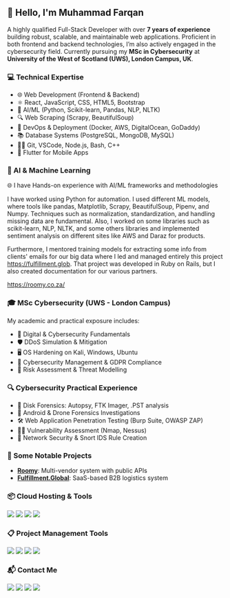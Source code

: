 <h2 id="hello-im-muhammad-farqan">👋 Hello, I'm Muhammad Farqan</h2>
<p>
  A highly qualified Full-Stack Developer with over <strong>7 years of experience</strong> building robust, scalable, and maintainable web applications.
  Proficient in both frontend and backend technologies, I’m also actively engaged in the cybersecurity field.
  Currently pursuing my <strong>MSc in Cybersecurity</strong> at <strong>University of the West of Scotland (UWS), London Campus, UK</strong>.
</p>

<h3>💻 Technical Expertise</h3>
<ul>
  <li>🌐 Web Development (Frontend & Backend)</li>
  <li>⚛️ React, JavaScript, CSS, HTML5, Bootstrap</li>
  <li>🧠 AI/ML (Python, Scikit-learn, Pandas, NLP, NLTK)</li>
  <li>🔍 Web Scraping (Scrapy, BeautifulSoup)</li>
  <li>🧰 DevOps & Deployment (Docker, AWS, DigitalOcean, GoDaddy)</li>
  <li>📚 Database Systems (PostgreSQL, MongoDB, MySQL)</li>
  <li>🧑‍💻 Git, VSCode, Node.js, Bash, C++</li>
  <li>📱 Flutter for Mobile Apps</li>
</ul>

<h3>🧠 AI & Machine Learning</h3>
<p>
🌐 I have Hands-on experience with AI/ML frameworks and methodologies
</p>
<p>
I have worked using Python for automation. I used different ML models, where tools like pandas, Matplotlib, Scrapy, BeautifulSoup, Pipenv, and Numpy. Techniques such as normalization, standardization, and handling missing data are fundamental.  
Also, I worked on some libraries such as scikit-learn, NLP, NLTK, and some others libraries and implemented sentiment analysis on different sites like AWS and Daraz for products.
</p>
<p>
Furthermore, I mentored training models for extracting some info from clients' emails for our big data where I led and managed entirely this project <a href="https://fulfillment.global" target="_blank">https://fulfillment.glob</a>. That project was developed in Ruby on Rails, but I also created documentation for our various partners.
</p>
<p>
<a href="https://roomy.co.za/" target="_blank">https://roomy.co.za/</a>
</p>

<h3>🎓 MSc Cybersecurity (UWS - London Campus)</h3>
<p>
  My academic and practical exposure includes:
</p>
<ul>
  <li>🔐 Digital & Cybersecurity Fundamentals</li>
  <li>🛡️ DDoS Simulation & Mitigation</li>
  <li>🖥️ OS Hardening on Kali, Windows, Ubuntu</li>
  <li>💼 Cybersecurity Management & GDPR Compliance</li>
  <li>🧪 Risk Assessment & Threat Modelling</li>
</ul>

<h3>🔍 Cybersecurity Practical Experience</h3>
<ul>
  <li>💾 Disk Forensics: Autopsy, FTK Imager, .PST analysis</li>
  <li>📱 Android & Drone Forensics Investigations</li>
  <li>🛠️ Web Application Penetration Testing (Burp Suite, OWASP ZAP)</li>
  <li>🕵️‍♂️ Vulnerability Assessment (Nmap, Nessus)</li>
  <li>🔐 Network Security & Snort IDS Rule Creation</li>
</ul>

<h3>🚀 Some Notable Projects</h3>
<ul>
  <li><strong><a href="https://roomy.co.za/" target="_blank">Roomy</a></strong>: Multi-vendor system with public APIs</li>
  <li><strong><a href="https://fulfillment.global/" target="_blank">Fulfillment.Global</a></strong>: SaaS-based B2B logistics system</li>
</ul>

<h3>📦 Cloud Hosting & Tools</h3>
<p>
  <img src="https://img.shields.io/badge/Amazon%20AWS-232F3E.svg?style=for-the-badge&logo=Amazon-AWS&logoColor=white">
  <img src="https://img.shields.io/badge/DigitalOcean-0080FF.svg?style=for-the-badge&logo=DigitalOcean&logoColor=white">
  <img src="https://img.shields.io/badge/Docker-2496ED.svg?style=for-the-badge&logo=Docker&logoColor=white">
  <img src="https://img.shields.io/badge/GoDaddy-1BDBDB.svg?style=for-the-badge&logo=GoDaddy&logoColor=white">
</p>

<h3>📋 Project Management Tools</h3>
<p>
  <img src="https://img.shields.io/badge/Jira%20Software-0052CC.svg?style=for-the-badge&logo=Jira-Software&logoColor=white">
  <img src="https://img.shields.io/badge/Trello-0052CC.svg?style=for-the-badge&logo=Trello&logoColor=white">
  <img src="https://img.shields.io/badge/ClickUp-7B68EE.svg?style=for-the-badge&logo=ClickUp&logoColor=white">
  <img src="https://img.shields.io/badge/Notion-000000.svg?style=for-the-badge&logo=Notion&logoColor=white">
</p>

<h3>📬 Contact Me</h3>
<p>
  <a href="mailto:furqanbinameen@gmail.com"><img src="https://img.shields.io/badge/Gmail-EA4335.svg?style=for-the-badge&logo=Gmail&logoColor=white"></a>
  <a href="https://www.linkedin.com/in/muhammad-farqan-73b04b11b/" target="_blank"><img src="https://img.shields.io/badge/LinkedIn-0A66C2.svg?style=for-the-badge&logo=LinkedIn&logoColor=white"></a>
  <a href="https://calendly.com/furqanbinameen" target="_blank"><img src="https://img.shields.io/badge/Calendly-006BFF.svg?style=for-the-badge&logo=Calendly&logoColor=white"></a>
  <a href="https://www.buymeacoffee.com/farqan" target="_blank"><img src="https://img.shields.io/badge/Buy%20Me%20A%20Coffee-FFDD00.svg?style=for-the-badge&logo=Buy-Me-A-Coffee&logoColor=black"></a>
</p>
